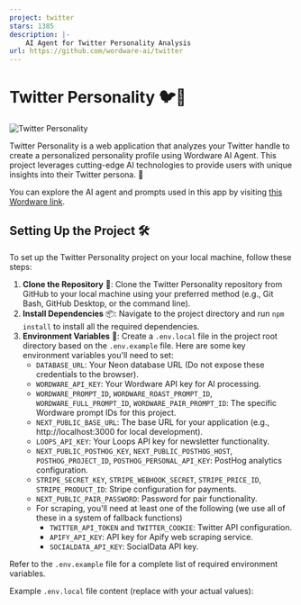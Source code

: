 ```yaml
---
project: twitter
stars: 1385
description: |-
    AI Agent for Twitter Personality Analysis
url: https://github.com/wordware-ai/twitter
---
```


# Twitter Personality 🐦🧠

![Twitter Personality](https://twitter.wordware.ai/social/og.png)

Twitter Personality is a web application that analyzes your Twitter handle to create a personalized personality profile using Wordware AI Agent. This project leverages cutting-edge AI technologies to provide users with unique insights into their Twitter persona. 🚀

You can explore the AI agent and prompts used in this app by visiting [this Wordware link](https://app.wordware.ai/share/2436ad08-5374-4750-a0f9-105080ff97ea/playground).

## Setting Up the Project 🛠️

To set up the Twitter Personality project on your local machine, follow these steps:

1. **Clone the Repository** 📂: Clone the Twitter Personality repository from GitHub to your local machine using your preferred method (e.g., Git Bash, GitHub Desktop, or the command line).
2. **Install Dependencies** 📦: Navigate to the project directory and run `npm install` to install all the required dependencies.
3. **Environment Variables** 🔐: Create a `.env.local` file in the project root directory based on the `.env.example` file. Here are some key environment variables you'll need to set:
   - `DATABASE_URL`: Your Neon database URL (Do not expose these credentials to the browser).
   - `WORDWARE_API_KEY`: Your Wordware API key for AI processing.
   - `WORDWARE_PROMPT_ID`, `WORDWARE_ROAST_PROMPT_ID`, `WORDWARE_FULL_PROMPT_ID`, `WORDWARE_PAIR_PROMPT_ID`: The specific Wordware prompt IDs for this project.
   - `NEXT_PUBLIC_BASE_URL`: The base URL for your application (e.g., http://localhost:3000 for local development).
   - `LOOPS_API_KEY`: Your Loops API key for newsletter functionality.
   - `NEXT_PUBLIC_POSTHOG_KEY`, `NEXT_PUBLIC_POSTHOG_HOST`, `POSTHOG_PROJECT_ID`, `POSTHOG_PERSONAL_API_KEY`: PostHog analytics configuration.
   - `STRIPE_SECRET_KEY`, `STRIPE_WEBHOOK_SECRET`, `STRIPE_PRICE_ID`, `STRIPE_PRODUCT_ID`: Stripe configuration for payments.
   - `NEXT_PUBLIC_PAIR_PASSWORD`: Password for pair functionality.
   - For scraping, you'll need at least one of the following (we use all of these in a system of fallback functions)
     - `TWITTER_API_TOKEN` and `TWITTER_COOKIE`: Twitter API configuration.
     - `APIFY_API_KEY`: API key for Apify web scraping service.
     - `SOCIALDATA_API_KEY`: SocialData API key.

Refer to the `.env.example` file for a complete list of required environment variables.

Example `.env.local` file content (replace with your actual values):

